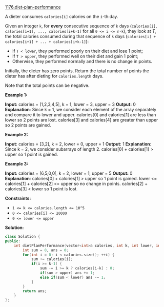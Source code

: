 [1176.diet-plan-performance](https://leetcode.com/problems/diet-plan-performance/)  

A dieter consumes `calories[i]` calories on the `i`\-th day. 

Given an integer `k`, for **every** consecutive sequence of `k` days (`calories[i], calories[i+1], ..., calories[i+k-1]` for all `0 <= i <= n-k`), they look at _T_, the total calories consumed during that sequence of `k` days (`calories[i] + calories[i+1] + ... + calories[i+k-1]`):

*   If `T < lower`, they performed poorly on their diet and lose 1 point; 
*   If `T > upper`, they performed well on their diet and gain 1 point;
*   Otherwise, they performed normally and there is no change in points.

Initially, the dieter has zero points. Return the total number of points the dieter has after dieting for `calories.length` days.

Note that the total points can be negative.

**Example 1:**

**Input:** calories = \[1,2,3,4,5\], k = 1, lower = 3, upper = 3
**Output:** 0
**Explanation**: Since k = 1, we consider each element of the array separately and compare it to lower and upper.
calories\[0\] and calories\[1\] are less than lower so 2 points are lost.
calories\[3\] and calories\[4\] are greater than upper so 2 points are gained.

**Example 2:**

**Input:** calories = \[3,2\], k = 2, lower = 0, upper = 1
**Output:** 1
**Explanation**: Since k = 2, we consider subarrays of length 2.
calories\[0\] + calories\[1\] > upper so 1 point is gained.

**Example 3:**

**Input:** calories = \[6,5,0,0\], k = 2, lower = 1, upper = 5
**Output:** 0
**Explanation**:
calories\[0\] + calories\[1\] > upper so 1 point is gained.
lower <= calories\[1\] + calories\[2\] <= upper so no change in points.
calories\[2\] + calories\[3\] < lower so 1 point is lost.

**Constraints:**

*   `1 <= k <= calories.length <= 10^5`
*   `0 <= calories[i] <= 20000`
*   `0 <= lower <= upper`  



**Solution:**  

```cpp
class Solution {
public:
    int dietPlanPerformance(vector<int>& calories, int k, int lower, int upper) {
        int sum = 0, ans = 0;
        for(int i = 0; i < calories.size(); ++i) {
            sum += calories[i];
            if(i >= k-1) {
                sum -= i >= k ? calories[i-k] : 0;
                if(sum > upper) ans += 1;
                else if(sum < lower) ans -= 1;
            }
        }
        return ans;
    }
};
```
      